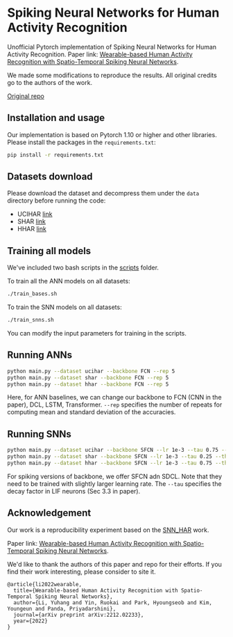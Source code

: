 # Spiking Neural Networks for Human Activity Recognition

Unofficial Pytorch implementation of Spiking Neural Networks for Human Activity Recognition. 
Paper link: [Wearable-based Human Activity Recognition with
Spatio-Temporal Spiking Neural Networks](https://arxiv.org/pdf/2212.02233.pdf).

We made some modifications to reproduce the results. All original credits go to the authors of the work.

[Original repo](https://github.com/Intelligent-Computing-Lab-Yale/SNN_HAR)

## Installation and usage

Our implementation is based on Pytorch 1.10 or higher and other libraries. 
Please install the packages in the ``requirements.txt``:
```bash
pip install -r requirements.txt
```

## Datasets download

Please download the dataset and decompress them under the `data` directory before running the code:

- UCIHAR [link](https://archive.ics.uci.edu/ml/datasets/human+activity+recognition+using+smartphones)
- SHAR [link](http://www.sal.disco.unimib.it/technologies/unimib-shar/)
- HHAR [link](http://archive.ics.uci.edu/ml/datasets/heterogeneity+activity+recognition)

## Training all models

We've included two bash scripts in the [scripts](./scripts/) folder. 

To train all the ANN models on all datasets:

```bash
./train_bases.sh

```

To train the SNN models on all datasets:

```bash
./train_snns.sh

```

You can modify the input parameters for training in the scripts.

## Running ANNs

```bash
python main.py --dataset ucihar --backbone FCN --rep 5
python main.py --dataset shar --backbone FCN --rep 5
python main.py --dataset hhar --backbone FCN --rep 5
```

Here, for ANN baselines, we can change our backbone to FCN (CNN in the paper), DCL, LSTM, Transformer.
`--rep` specifies the number of repeats for computing mean and standard deviation of the accuracies. 


## Running SNNs

```bash
python main.py --dataset ucihar --backbone SFCN --lr 1e-3 --tau 0.75 --thresh 0.5
python main.py --dataset shar --backbone SFCN --lr 1e-3 --tau 0.25 --thresh 0.5
python main.py --dataset hhar --backbone SFCN --lr 1e-3 --tau 0.75 --thresh 0.5
```

For spiking versions of backbone, we offer SFCN adn SDCL.
Note that they need to be trained with slightly larger learning rate.
The `--tau` specifies the decay factor in LIF neurons (Sec 3.3 in paper). 


## Acknowledgement

Our work is a reproducibility experiment based on the [SNN_HAR](https://github.com/Intelligent-Computing-Lab-Yale/SNN_HAR) work.

Paper link: [Wearable-based Human Activity Recognition with
Spatio-Temporal Spiking Neural Networks](https://arxiv.org/pdf/2212.02233.pdf).

We'd like to thank the authors of this paper and repo for their efforts. If you find their work interesting, please consider to site it.
 
```
@article{li2022wearable,
  title={Wearable-based Human Activity Recognition with Spatio-Temporal Spiking Neural Networks},
  author={Li, Yuhang and Yin, Ruokai and Park, Hyoungseob and Kim, Youngeun and Panda, Priyadarshini},
  journal={arXiv preprint arXiv:2212.02233},
  year={2022}
}
```




